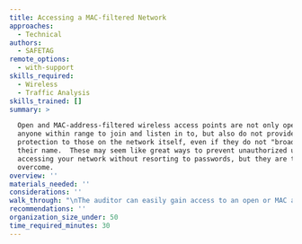 ```yaml
---
title: Accessing a MAC-filtered Network
approaches:
  - Technical
authors:
  - SAFETAG
remote_options:
  - with-support
skills_required:
  - Wireless
  - Traffic Analysis
skills_trained: []
summary: >

  Open and MAC-address-filtered wireless access points are not only open to
  anyone within range to join and listen in to, but also do not provide
  protection to those on the network itself, even if they do not "broadcast"
  their name.  These may seem like great ways to prevent unauthorized users from
  accessing your network without resorting to passwords, but they are trivial to
  overcome.
overview: ''
materials_needed: ''
considerations: ''
walk_through: "\nThe auditor can easily gain access to an open or MAC address filtered access point.\n\n  * MAC-Address Spoofing\n    * Start the wireless interface in monitor mode\n    * Identify MAC addresses that are on the whitelist\n\n```bash\nairodump-ng\n```\n    * Change our MAC address to one that’s on the whitelist\n\t\n```bash\nifconfig mon0 down\nmacchanger -m [MAC ADDRESS IDENTIFIED] mon0\nifconfig mon0 up\n```\n"
recommendations: ''
organization_size_under: 50
time_required_minutes: 30
---
```


